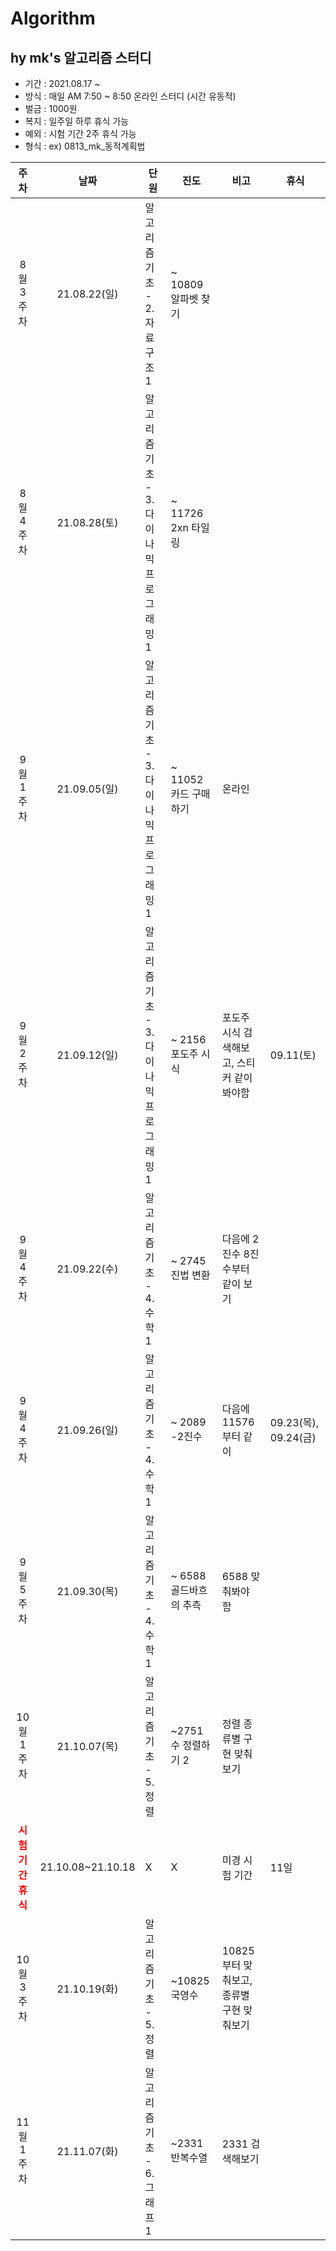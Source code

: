 # Algorithm

## hy mk's 알고리즘 스터디 
- 기간 : 2021.08.17 ~
- 방식 : 매일 AM 7:50 ~ 8:50 온라인 스터디 (시간 유동적)
- 벌금 : 1000원 
- 복지 : 일주일 하루 휴식 가능 
- 예외 : 시험 기간 2주 휴식 가능 
- 형식 : ex) 0813_mk_동적계획법

|주차|날짜|단원|진도|비고|휴식|
|:---:|:---:|--|--|--|--|
|8월 3주차|21.08.22(일)|알고리즘 기초 - 2. 자료구조 1| ~ 10809 알파벳 찾기||
|8월 4주차|21.08.28(토)|알고리즘 기초 - 3. 다이나믹 프로그래밍 1| ~ 11726 2xn 타일링|||
|9월 1주차|21.09.05(일)|알고리즘 기초 - 3. 다이나믹 프로그래밍 1| ~ 11052 카드 구매하기|온라인||
|9월 2주차|21.09.12(일)|알고리즘 기초 - 3. 다이나믹 프로그래밍 1| ~ 2156 포도주 시식|포도주 시식 검색해보고, 스티커 같이 봐야함|09.11(토)|
|9월 4주차|21.09.22(수)|알고리즘 기초 - 4. 수학 1| ~ 2745 진법 변환|다음에 2진수 8진수부터 같이 보기||
|9월 4주차|21.09.26(일)|알고리즘 기초 - 4. 수학 1| ~ 2089 -2진수|다음에 11576부터 같이|09.23(목), 09.24(금)|
|9월 5주차|21.09.30(목)|알고리즘 기초 - 4. 수학 1| ~ 6588 골드바흐의 추측|6588 맞춰봐야 함||
|10월 1주차|21.10.07(목)|알고리즘 기초 - 5. 정렬| ~2751 수 정렬하기 2|정렬 종류별 구현 맞춰보기||
|<span style="color:red">**시험기간 휴식**</span>|21.10.08~21.10.18|X|X|미경 시험 기간|11일|
|10월 3주차|21.10.19(화)|알고리즘 기초 - 5. 정렬| ~10825 국영수|10825부터 맞춰보고, 종류별 구현 맞춰보기||
|11월 1주차|21.11.07(화)|알고리즘 기초 - 6. 그래프 1| ~2331 반복수열|2331 검색해보기||
